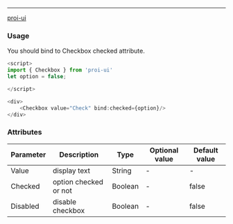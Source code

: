 ---
[proi-ui](https://github.com/specialdoom/proi-ui)
### Usage
You should bind to Checkbox checked attribute.
```javascript
<script>
import { Checkbox } from 'proi-ui'
let option = false;

</script>

<div>
    <Checkbox value="Check" bind:checked={option}/>
</div>
```
### Attributes
| Parameter | Description | Type | Optional value | Default value |
| --- | --- | --- | --- | --- |
| Value | display text | String | - | - |
| Checked | option checked or not | Boolean | - | false |
| Disabled | disable checkbox | Boolean | - | false |